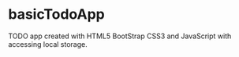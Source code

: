 # basicTodoApp

TODO app created with HTML5 BootStrap CSS3 and JavaScript with accessing local storage.
